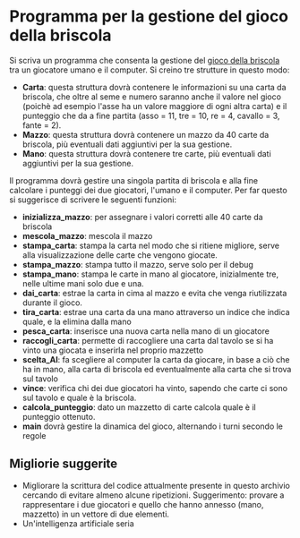# Programma per la gestione del gioco della briscola

Si scriva un programma che consenta la gestione del [gioco della briscola](https://it.wikipedia.org/wiki/Briscola) tra un giocatore umano e il computer.
Si creino tre strutture in questo modo:

* **Carta**:  questa struttura dovrà contenere le informazioni su una carta da briscola, che oltre al seme e numero saranno anche il valore nel gioco (poichè ad esempio l'asse ha un valore maggiore di ogni altra carta) e il punteggio che da a fine partita (asso = 11, tre = 10, re = 4, cavallo = 3, fante = 2).
* **Mazzo**: questa struttura dovrà contenere un mazzo da 40 carte da briscola, più eventuali dati aggiuntivi per la sua gestione.
* **Mano**: questa struttura dovrà contenere tre carte, più eventuali dati aggiuntivi per la sua gestione.

Il programma dovrà gestire una singola partita di briscola e alla fine calcolare i punteggi dei due giocatori, l'umano e il computer. Per far questo si suggerisce di scrivere le seguenti funzioni:
* **inizializza_mazzo**: per assegnare i valori corretti alle 40 carte da briscola
* **mescola_mazzo**: mescola il mazzo
* **stampa_carta**: stampa la carta nel modo che si ritiene migliore, serve alla visualizzazione delle carte che vengono giocate.
* **stampa_mazzo**: stampa tutto il mazzo, serve solo per il debug
* **stampa_mano**: stampa le carte in mano al giocatore, inizialmente tre, nelle ultime mani solo due e una.
* **dai_carta**: estrae la carta in cima al mazzo e evita che venga riutilizzata durante il gioco.
* **tira_carta**: estrae una carta da una mano attraverso un indice che indica quale, e la elimina dalla mano
* **pesca_carta**: inserisce una nuova carta nella mano di un giocatore
* **raccogli_carta**: permette di raccogliere una carta dal tavolo se si ha vinto una giocata e inserirla nel proprio mazzetto
* **scelta_AI**: fa scegliere al computer la carta da giocare, in base a ciò che ha in mano, alla carta di briscola ed eventualmente alla carta che si trova sul tavolo
* **vince**: verifica chi dei due giocatori ha vinto, sapendo che carte ci sono sul tavolo e quale è la briscola.
* **calcola_punteggio**: dato un mazzetto di carte calcola quale è il punteggio ottenuto.
* **main** dovrà gestire la dinamica del gioco, alternando i turni secondo le regole

## Migliorie suggerite

* Migliorare la scrittura del codice attualmente presente in questo archivio cercando di evitare almeno alcune ripetizioni. Suggerimento: provare a rappresentare i due giocatori e quello che hanno annesso (mano, mazzetto) in un vettore di due elementi.
* Un'intelligenza artificiale seria
